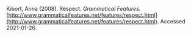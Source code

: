 ---
---

Kibort, Anna (2008). Respect. _Grammatical Features_. [http://www.grammaticalfeatures.net/features/respect.html](http://www.grammaticalfeatures.net/features/respect.html). Accessed 2021-01-26.
